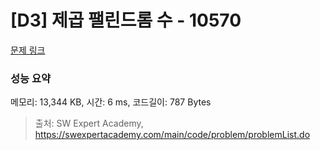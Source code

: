 # [D3] 제곱 팰린드롬 수 - 10570 

[문제 링크](https://swexpertacademy.com/main/code/problem/problemDetail.do?contestProbId=AXO72aaqPrcDFAXS) 

### 성능 요약

메모리: 13,344 KB, 시간: 6 ms, 코드길이: 787 Bytes



> 출처: SW Expert Academy, https://swexpertacademy.com/main/code/problem/problemList.do